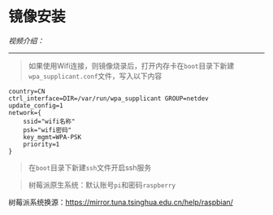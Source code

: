 # 镜像安装

*视频介绍：*

---
> 如果使用Wifi连接，则镜像烧录后，打开内存卡在`boot`目录下新建`wpa_supplicant.conf`文件，写入以下内容
```nginx
country=CN 
ctrl_interface=DIR=/var/run/wpa_supplicant GROUP=netdev 
update_config=1 
network={
    ssid="wifi名称"
    psk="wifi密码"
    key_mgmt=WPA-PSK
    priority=1
}
```

> 在`boot`目录下新建`ssh`文件开启ssh服务

> 树莓派原生系统：默认账号`pi`和密码`raspberry`

树莓派系统换源：https://mirror.tuna.tsinghua.edu.cn/help/raspbian/